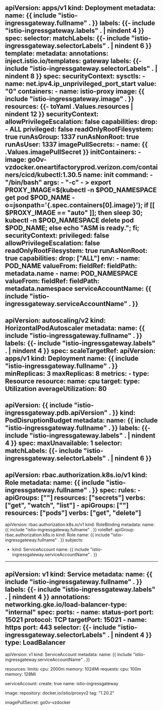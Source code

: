 apiVersion: apps/v1
kind: Deployment
metadata:
  name: {{ include "istio-ingressgateway.fullname" . }}
  labels:
    {{- include "istio-ingressgateway.labels" . | nindent 4 }}
spec:
  selector:
    matchLabels:
      {{- include "istio-ingressgateway.selectorLabels" . | nindent 6 }}
  template:
    metadata:
      annotations:
        inject.istio.io/templates: gateway
      labels:
        {{- include "istio-ingressgateway.selectorLabels" . | nindent 8 }}
    spec:
      securityContext:
        sysctls:
          - name: net.ipv4.ip_unprivileged_port_start
            value: "0"
      containers:
        - name: istio-proxy
          image: {{ include "istio-ingressgateway.image" . }}
          resources:
            {{- toYaml .Values.resources | nindent 12 }}
          securityContext:
            allowPrivilegeEscalation: false
            capabilities:
              drop:
                - ALL
            privileged: false
            readOnlyRootFilesystem: true
            runAsGroup: 1337
            runAsNonRoot: true
            runAsUser: 1337
      imagePullSecrets:
        - name: {{ .Values.imagePullSecret }}
      initContainers:
        - image: go0v-vzdocker.oneartifactoryprod.verizon.com/containers/cicd/kubectl:1.30.5
          name: init
          command:
            - "/bin/bash"
          args:
            - "-c"
            - >
              export PROXY_IMAGE=$(kubectl -n $POD_NAMESPACE get pod $POD_NAME -o=jsonpath='{.spec.containers[0].image}');
              if [[ $PROXY_IMAGE == "auto" ]]; then
                sleep 30;
                kubectl -n $POD_NAMESPACE delete pod $POD_NAME;
              else
                echo "ASM is ready.";
              fi;
          securityContext:
            privileged: false
            allowPrivilegeEscalation: false
            readOnlyRootFilesystem: true
            runAsNonRoot: true
            capabilities:
              drop: ["ALL"]
          env:
            - name: POD_NAME
              valueFrom:
                fieldRef:
                  fieldPath: metadata.name
            - name: POD_NAMESPACE
              valueFrom:
                fieldRef:
                  fieldPath: metadata.namespace
      serviceAccountName: {{ include "istio-ingressgateway.serviceAccountName" . }}
---
apiVersion: autoscaling/v2
kind: HorizontalPodAutoscaler
metadata:
  name: {{ include "istio-ingressgateway.fullname" . }}
  labels:
    {{- include "istio-ingressgateway.labels" . | nindent 4 }}
spec:
  scaleTargetRef:
    apiVersion: apps/v1
    kind: Deployment
    name: {{ include "istio-ingressgateway.fullname" . }}
  minReplicas: 3
  maxReplicas: 8
  metrics:
    - type: Resource
      resource:
        name: cpu
        target:
          type: Utilization
          averageUtilization: 80
---
apiVersion: {{ include "istio-ingressgateway.pdb.apiVersion" . }}
kind: PodDisruptionBudget
metadata:
  name: {{ include "istio-ingressgateway.fullname" . }}
  labels:
    {{- include "istio-ingressgateway.labels" . | nindent 4 }}
spec:
  maxUnavailable: 1
  selector:
    matchLabels:
      {{- include "istio-ingressgateway.selectorLabels" . | nindent 6 }}
---
apiVersion: rbac.authorization.k8s.io/v1
kind: Role
metadata:
  name: {{ include "istio-ingressgateway.fullname" . }}
spec:
  rules:
    - apiGroups: [""]
      resources: ["secrets"]
      verbs: ["get", "watch", "list"]
    - apiGroups: [""]
      resources: ["pods"]
      verbs: ["get", "delete"]
---
apiVersion: rbac.authorization.k8s.io/v1
kind: RoleBinding
metadata:
  name: {{ include "istio-ingressgateway.fullname" . }}
roleRef:
  apiGroup: rbac.authorization.k8s.io
  kind: Role
  name: {{ include "istio-ingressgateway.fullname" . }}
subjects:
  - kind: ServiceAccount
    name: {{ include "istio-ingressgateway.serviceAccountName" . }}
---
apiVersion: v1
kind: Service
metadata:
  name: {{ include "istio-ingressgateway.fullname" . }}
  labels:
    {{- include "istio-ingressgateway.labels" . | nindent 4 }}
  annotations:
    networking.gke.io/load-balancer-type: "internal"
spec:
  ports:
    - name: status-port
      port: 15021
      protocol: TCP
      targetPort: 15021
    - name: https
      port: 443
  selector:
    {{- include "istio-ingressgateway.selectorLabels" . | nindent 4 }}
  type: LoadBalancer
---
apiVersion: v1
kind: ServiceAccount
metadata:
  name: {{ include "istio-ingressgateway.serviceAccountName" . }}





resources:
  limits:
    cpu: 2000m
    memory: 1024Mi
  requests:
    cpu: 100m
    memory: 128Mi

serviceAccount:
  create: true
  name: istio-ingressgateway

image:
  repository: docker.io/istio/proxyv2
  tag: "1.20.2"

imagePullSecret: go0v-vzdocker






